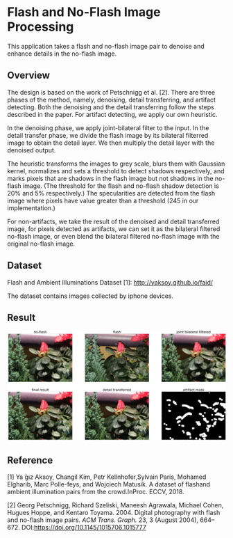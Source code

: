 # Flash and No-Flash Image Processing

This application takes a flash and no-flash image pair to denoise and enhance details in the no-flash image.

## Overview
The design is based on the work of Petschnigg et al. [2]. There are three phases of the method, namely, denoising, detail transferring, and artifact detecting. Both the denoising and the detail transferring follow the steps described in the paper. For artifact detecting, we apply our own heuristic.

In the denoising phase, we apply joint-bilateral filter to the input. In the detail transfer phase, we divide the flash image by its bilateral filterred image to obtain the detail layer. We then multiply the detail layer with the denoised output.

The heuristic transforms the images to grey scale, blurs them with Gaussian kernel, normalizes and sets a threshold to detect shadows respectively, and marks pixels that are shadows in the flash image but not shadows in the no-flash image. (The threshold for the flash and no-flash shadow detection is 20% and 5% respectively.) The specularities are detected from the flash image where pixels have value greater than a threshold (245 in our implementation.)

For non-artifacts, we take the result of the denoised and detail transferred image, for pixels detected as artifacts, we can set it as the bilateral filtered no-flash image, or even blend the bilateral filtered no-flash image with the original no-flash image.

## Dataset
Flash and Ambient Illuminations Dataset [1]: http://yaksoy.github.io/faid/

The dataset contains images collected by iphone devices.

## Result
![cropped example of the result](https://github.com/taipeiyuka/Flash-and-No-Flash-Image-Processing/blob/main/Example/Plants_063_compare.png?raw=true)

## Reference
[1] Ya ̆gız  Aksoy,  Changil  Kim,  Petr  Kellnhofer,Sylvain Paris, Mohamed Elgharib, Marc Polle-feys, and Wojciech Matusik. A dataset of flashand ambient illumination pairs from the crowd.InProc. ECCV, 2018.

[2] Georg Petschnigg, Richard Szeliski, Maneesh Agrawala, Michael Cohen, Hugues Hoppe, and Kentaro Toyama. 2004. Digital photography with flash and no-flash image pairs. <i>ACM Trans. Graph.</i> 23, 3 (August 2004), 664–672. DOI:https://doi.org/10.1145/1015706.1015777



